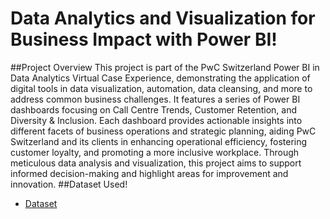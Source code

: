 # Data Analytics and Visualization for Business Impact with Power BI!
##Project Overview
This project is part of the PwC Switzerland Power BI in Data Analytics Virtual Case Experience, demonstrating the application of digital tools in data visualization, automation, data cleansing, and more to address common business challenges. It features a series of Power BI dashboards focusing on Call Centre Trends, Customer Retention, and Diversity & Inclusion. Each dashboard provides actionable insights into different facets of business operations and strategic planning, aiding PwC Switzerland and its clients in enhancing operational efficiency, fostering customer loyalty, and promoting a more inclusive workplace.
Through meticulous data analysis and visualization, this project aims to support informed decision-making and highlight areas for improvement and innovation.
##Dataset Used!
- <a href="https://www.theforage.com/simulations/pwc-ch/power-bi-cqxg?ref=zYi2CnpbWjhcS7sAk">Dataset</a>
